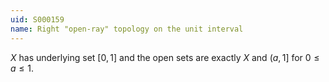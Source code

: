 ```yaml
---
uid: S000159
name: Right "open-ray" topology on the unit interval
---
```


$X$ has underlying set $[0,1]$ and the open sets are exactly $X$ and $(a,1]$ for $0 \leq a \leq 1$.